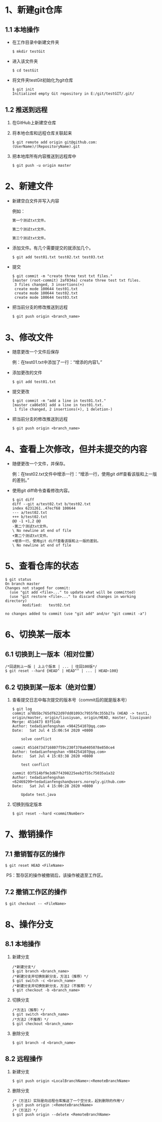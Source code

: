 # 1、新建git仓库

## 1.1 本地操作

- 在工作目录中新建文件夹

  ```git
  $ mkdir testGit
  ```

- 进入该文件夹

  ```git
  $ cd testGit
  ```

- 将文件夹testGit初始化为git仓库

  ```git
  $ git init
  Initialized empty Git repository in E:/git/testGIT/.git/
  ```

## 1.2 推送到远程

1. 在GitHub上新建空仓库

2. 将本地仓库和远程仓库关联起来

   ```git
   $ git remote add origin git@github.com:(UserName)/(RepositoryName).git
   ```

3. 把本地库所有内容推送到远程库中

   ```git
   $ git push -u origin master
   ```



# 2、新建文件

- 新建空白文件并写入内容

  例如：

  ```test01.txt
  第一个测试txt文件。
  ```

  ```test02.txt
  第二个测试txt文件。
  ```

  ```test03.txt
  第三个测试txt文件。
  ```

- 添加文件。有几个需要提交的就添加几个。

  ```git
  $ git add test01.txt test02.txt test03.txt
  ```

- 提交

  ```git
  $ git commit -m "create three test txt files."
  [master (root-commit) 2af034a] create three test txt files.
   3 files changed, 3 insertions(+)
   create mode 100644 test01.txt
   create mode 100644 test02.txt
   create mode 100644 test03.txt
  ```
  
- 把当前分支的修改推送到远程

  ```git
  $ git push origin <branch_name>
  ```



# 3、修改文件

- 随意更改一个文件后保存

  例：在test01.txt中添加了一行：“增添的内容1。”

- 添加更改的文件

  ```git
  $ git add test01.txt
  ```

- 提交更改

  ```git
  $ git commit -m "add a line in test01.txt."
  [master ca86e59] add a line in test01.txt.
   1 file changed, 2 insertions(+), 1 deletion-)
  ```
  
- 把当前分支的修改推送到远程

  ```git
  $ git push origin <branch_name>
  ```



# 4、查看上次修改，但并未提交的内容

- 随便更改一个文件，并保存。

  例：在test02.txt文件中增添一行：“增添一行，使用git diff查看该版和上一版的差别。”

- 使用git diff命令查看修改内容。

  ```git
  $ git diff
  diff --git a/test02.txt b/test02.txt
  index 6231261..47ecf68 100644
  --- a/test02.txt
  +++ b/test02.txt
  @@ -1 +1,2 @@
  -第二个测试txt文件。
  \ No newline at end of file
  +第二个测试txt文件。
  +增添一行，使用git diff查看该版和上一版的差别。
  \ No newline at end of file
  ```



# 5、查看仓库的状态

```git
$ git status
On branch master
Changes not staged for commit:
  (use "git add <file>..." to update what will be committed)
  (use "git restore <file>..." to discard changes in working directory)
        modified:   test02.txt

no changes added to commit (use "git add" and/or "git commit -a")
```



# 6、切换某一版本

## 6.1 切换到上一版本（相对位置）

```git
/*回退到上一版 | 上上个版本 | ... | 往回100版*/
$ git reset --hard {HEAD^ | HEAD^^ | ... | HEAD~100}
```

## 6.2 切换到某一版本（绝对位置）

1. 查看提交日志中每次提交的版本号（commit后的就是版本号）

   ```git
   $ git log
   commit a78b5bc765df622d97dd01093c7955f8c355b27a (HEAD -> test1, origin/master, origin/liusiyuan, origin/HEAD, master, liusiyuan)
   Merge: 451d473 03f514b
   Author: tedadianfengshan <984254107@qq.com>
   Date:   Sat Jul 4 15:06:54 2020 +0800
   
       solve conflict
   
   commit 451d473d716807f59c230f370a0405078e850ce4
   Author: tedadianfengshan <984254107@qq.com>
   Date:   Sat Jul 4 15:03:38 2020 +0800
   
       test conflict
   
   commit 03f514bf9e3d67f4398225eeb2f55c75035a1a32
   Author: tedadianfengshan <62469299+tedadianfengshan@users.noreply.github.com>
   Date:   Sat Jul 4 15:00:28 2020 +0800
   
       Update test.java
   ```

2. 切换到指定版本

   ```git
   $ git reset --hard <commitNumber>
   ```



# 7、撤销操作

## 7.1 撤销暂存区的操作

```git
$ git reset HEAD <FileName>
```

​	PS：暂存区的操作被撤销后，该操作被退至工作区。

## 7.2 撤销工作区的操作

```git
$ git checkout -- <FileName>
```



# 8、操作分支

## 8.1 本地操作

1. 新建分支

   ```git
   /*新建分支*/
   $ git branch <branch_name>
   /*新建分支并切换到新分支，方法1（推荐）*/
   $ git switch -c <branch_name>
   /*新建分支并切换到新分支，方法2（不推荐）*/
   $ git checkout -b <branch_name>
   ```

2. 切换分支

   ```git
   /*方法1（推荐）*/
   $ git switch <branch_name>
   /*方法2（不推荐）*/
   $ git checkout <branch_name>
   ```

3. 删除分支

   ```git
   $ git branch -d <branch_name>
   ```

## 8.2 远程操作

1. 新建分支

   ```git
   $ git push origin <LocalBranchName>:<RemoteBranchName>
   ```

2. 删除分支

   ```git
   /*（方法1）实际是向远程仓库推送了一个空分支，起到删除的作用*/
   $ git push origin :<RemoteBranchName>
   /*（方法2）*/
   $ git push origin --delete <RemoteBranchName>
   ```

   